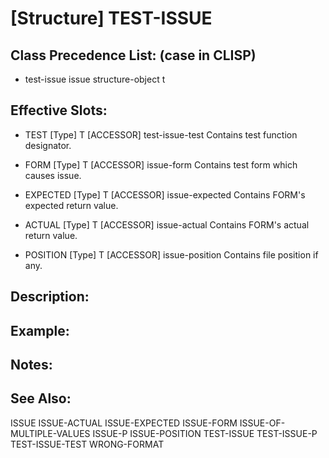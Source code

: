 # [Structure] TEST-ISSUE

## Class Precedence List: (case in CLISP)

* test-issue issue structure-object t

## Effective Slots:

* TEST [Type] T
[ACCESSOR] test-issue-test
Contains test function designator.

* FORM [Type] T
[ACCESSOR] issue-form
Contains test form which causes issue.

* EXPECTED [Type] T
[ACCESSOR] issue-expected
Contains FORM's expected return value.

* ACTUAL [Type] T
[ACCESSOR] issue-actual
Contains FORM's actual return value.

* POSITION [Type] T
[ACCESSOR] issue-position
Contains file position if any.

## Description:

## Example:

## Notes:

## See Also:

ISSUE
ISSUE-ACTUAL
ISSUE-EXPECTED
ISSUE-FORM
ISSUE-OF-MULTIPLE-VALUES
ISSUE-P
ISSUE-POSITION
TEST-ISSUE
TEST-ISSUE-P
TEST-ISSUE-TEST
WRONG-FORMAT

